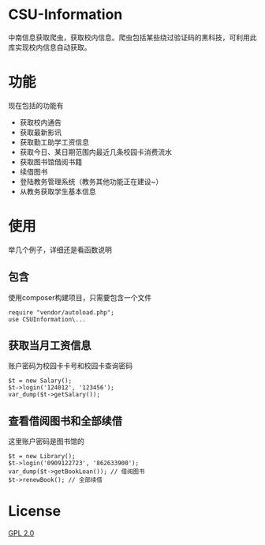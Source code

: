 # CSU-Information

中南信息获取爬虫，获取校内信息。爬虫包括某些绕过验证码的黑科技，可利用此库实现校内信息自动获取。

# 功能

现在包括的功能有

* 获取校内通告
* 获取最新影讯
* 获取勤工助学工资信息
* 获取今日、某日期范围内最近几条校园卡消费流水
* 获取图书馆借阅书籍
* 续借图书
* 登陆教务管理系统（教务其他功能正在建设~）
* 从教务获取学生基本信息

# 使用

举几个例子，详细还是看函数说明

## 包含

使用composer构建项目，只需要包含一个文件

```
require "vendor/autoload.php";
use CSUInformation\...
```

## 获取当月工资信息

账户密码为校园卡卡号和校园卡查询密码

```
$t = new Salary();
$t->login('124012', '123456');
var_dump($t->getSalary());
```

## 查看借阅图书和全部续借

这里账户密码是图书馆的

```
$t = new Library();
$t->login('0909122723', '862633900');
var_dump($t->getBookLoan()); // 借阅图书
$t->renewBook(); // 全部续借
```

# License

[GPL 2.0](http://opensource.org/licenses/GPL-2.0)